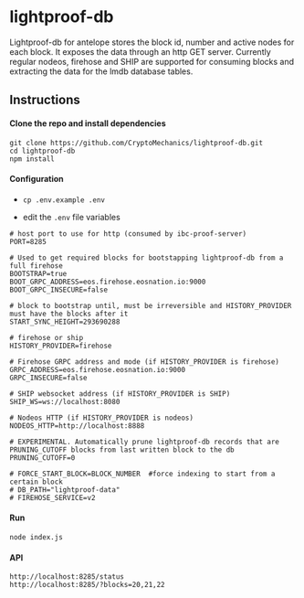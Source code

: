 # lightproof-db

Lightproof-db for antelope stores the block id, number and active nodes for each block. It exposes the data through an http GET server.
Currently regular nodeos, firehose and SHIP are supported for consuming blocks and extracting the data for the lmdb database tables.

## Instructions

#### Clone the repo and install dependencies
```
git clone https://github.com/CryptoMechanics/lightproof-db.git
cd lightproof-db
npm install
```


#### Configuration

- `cp .env.example .env`

- edit the `.env` file variables
```
# host port to use for http (consumed by ibc-proof-server)
PORT=8285      

# Used to get required blocks for bootstapping lightproof-db from a full firehose
BOOTSTRAP=true
BOOT_GRPC_ADDRESS=eos.firehose.eosnation.io:9000
BOOT_GRPC_INSECURE=false

# block to bootstrap until, must be irreversible and HISTORY_PROVIDER must have the blocks after it
START_SYNC_HEIGHT=293690288   

# firehose or ship
HISTORY_PROVIDER=firehose

# Firehose GRPC address and mode (if HISTORY_PROVIDER is firehose)
GRPC_ADDRESS=eos.firehose.eosnation.io:9000
GRPC_INSECURE=false

# SHIP websocket address (if HISTORY_PROVIDER is SHIP)
SHIP_WS=ws://localhost:8080

# Nodeos HTTP (if HISTORY_PROVIDER is nodeos)
NODEOS_HTTP=http://localhost:8888

# EXPERIMENTAL. Automatically prune lightproof-db records that are PRUNING_CUTOFF blocks from last written block to the db
PRUNING_CUTOFF=0

# FORCE_START_BLOCK=BLOCK_NUMBER  #force indexing to start from a certain block
# DB_PATH="lightproof-data"
# FIREHOSE_SERVICE=v2
```


#### Run
```
node index.js
```

#### API
```
http://localhost:8285/status
http://localhost:8285/?blocks=20,21,22
```